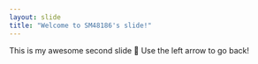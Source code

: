 ```yaml
---
layout: slide
title: "Welcome to SM48186's slide!"
---
```

This is my awesome second slide :tada:
Use the left arrow to go back!
